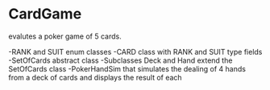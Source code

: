 # CardGame
evalutes a poker game of 5 cards.

-RANK and SUIT enum classes
-CARD class with RANK and SUIT type fields
-SetOfCards abstract class
-Subclasses Deck and Hand extend the SetOfCards class
-PokerHandSim that simulates the dealing of 4 hands from a deck 
 of cards and displays the result of each

